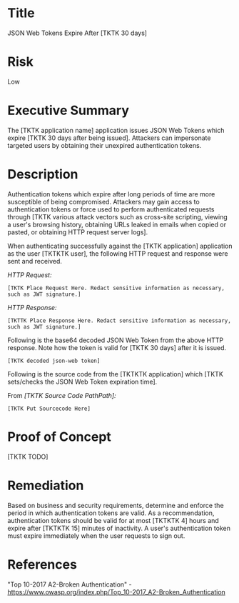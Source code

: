 # Title

JSON Web Tokens Expire After [TKTK 30 days]

# Risk
Low

# Executive Summary

The [TKTK application name] application issues JSON Web Tokens which expire [TKTK 30 days after being issued].  Attackers can impersonate targeted users by obtaining their unexpired authentication tokens.

# Description

Authentication tokens which expire after long periods of time are more susceptible of being compromised. Attackers may gain access to authentication tokens or force used to perform authenticated requests through [TKTK various attack vectors such as cross-site scripting, viewing a user's browsing history, obtaining URLs leaked in emails when copied or pasted, or obtaining HTTP request server logs].  

When authenticating successfully against the [TKTK application] application as the user [TKTKTK user], the following HTTP request and response were sent and received. 


*HTTP Request:*

~~~
[TKTK Place Request Here. Redact sensitive information as necessary, such as JWT signature.]
~~~

*HTTP Response:*

~~~
[TKTTK Place Response Here. Redact sensitive information as necessary, such as JWT signature.]
~~~

Following is the base64 decoded JSON Web Token from the above HTTP response. Note how the token is valid for [TKTK 30 days] after it is issued.

~~~
[TKTK decoded json-web token]
~~~

Following is the source code from the [TKTKTK application] which [TKTK sets/checks the JSON Web Token expiration time].

From *[TKTK Source Code PathPath]:*

~~~
[TKTK Put Sourcecode Here]
~~~

# Proof of Concept

[TKTK TODO]

# Remediation

Based on business and security requirements, determine and enforce the period in which authentication tokens are valid. As a recommendation, authentication tokens should be valid for at most [TKTKTK 4] hours and expire after [TKTKTK 15] minutes of inactivity. A user's authentication token must expire immediately when the user requests to sign out.

# References

"Top 10-2017 A2-Broken Authentication" - https://www.owasp.org/index.php/Top_10-2017_A2-Broken_Authentication

